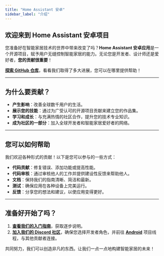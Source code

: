 ```yaml
---
title: "Home Assistant 安卓"
sidebar_label: "介绍"
---
```


## 欢迎来到 Home Assistant 安卓项目

您准备好在智能家居技术的世界中带来改变了吗？**Home Assistant 安卓应用**是一个开源项目，赋予用户无缝控制智能家居的能力。无论您是开发者、设计师还是爱好者，**您的贡献很重要**！

**[探索 GitHub 仓库](https://ossinsight.io/analyze/home-assistant/android#overview)**，看看我们取得了多大进展，您可以在哪里提供帮助！

---

## 为什么要贡献？

- **产生影响**：改善全球数千用户的生活。
- **展示您的技能**：通过为广受认可的开源项目贡献来建立您的作品集。
- **学习和成长**：与充满热情的社区合作，提升您的技术专业知识。
- **成为社区的一部分**：加入全球开发者和智能家居爱好者的网络。

---

## 您可以如何帮助

我们欢迎各种形式的贡献！以下是您可以参与的一些方式：

- **代码贡献**：修复错误、添加功能或提高性能。
- **代码审核**：通过审核他人的工作并提供建设性反馈来帮助他人。
- **文档**：保持我们的指南清晰、简洁和最新。
- **测试**：确保应用在各种设备上完美运行。
- **反馈**：分享您的想法和建议，以使应用变得更好。

---

## 准备好开始了吗？

1. **[查看我们的入门指南](/docs/android/get_started)**，获取逐步说明。
2. **[加入我们的 Discord 社区](https://discord.gg/c5DvZ4e)**，确保您选择开发者角色，并前往 **[Android](https://discord.com/channels/330944238910963714/1346948551892009101)** 项目线程，与其他贡献者连接。

共同努力，我们可以创造非凡的东西。让我们一点一点地构建智能家居的未来！